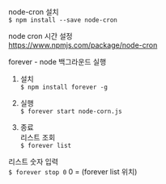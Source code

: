 
node-cron 설치<br>
`$ npm install --save node-cron`

node cron 시간 설정<br>
https://www.npmjs.com/package/node-cron

forever - node 백그라운드 실행<br>

1. 설치<br>
`$ npm install forever -g`

2. 실행<br>
`$ forever start node-corn.js`

3. 종료<br>
리스트 조회<br>
`$ forever list`

리스트 숫자 입력<br>
`$ forever stop 0` 
0 = (forever list 위치)
